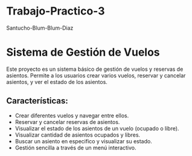 # Trabajo-Practico-3
Santucho-Blum-Blum-Diaz

# Sistema de Gestión de Vuelos
Este proyecto es un sistema básico de gestión de vuelos y reservas de asientos. Permite a los usuarios crear varios vuelos, reservar y cancelar asientos, y ver el estado de los asientos.

## Características:
- Crear diferentes vuelos y navegar entre ellos.
- Reservar y cancelar reservas de asientos.
- Visualizar el estado de los asientos de un vuelo (ocupado o libre).
- Visualizar cantidad de asientos ocupados y libres.
- Buscar un asiento en especifico y visualizar su estado.
- Gestión sencilla a través de un menú interactivo.
